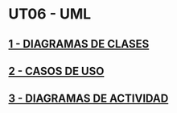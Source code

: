# UT06 - UML

## [1 - DIAGRAMAS DE CLASES](https://github.com/joaquinalbares/entornos2223/blob/master/UT06/DIAGRAMAS_DE_CLASES.md)

## [2 - CASOS DE USO](https://github.com/joaquinalbares/entornos2223/blob/master/UT06/CASOS_DE_USO.md)


## [3 - DIAGRAMAS DE ACTIVIDAD](https://github.com/joaquinalbares/entornos2223/blob/master/UT06/DIAGRAMAS_DE_ACTIVIDAD-md)


